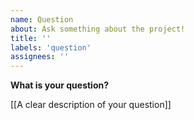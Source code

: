 ```yaml
---
name: Question
about: Ask something about the project!
title: ''
labels: 'question'
assignees: ''
---
```


<!-- ⚠️ BEFORE you submit an issue, please check if a similar issue already exists -->


**What is your question?**

[[A clear description of your question]]